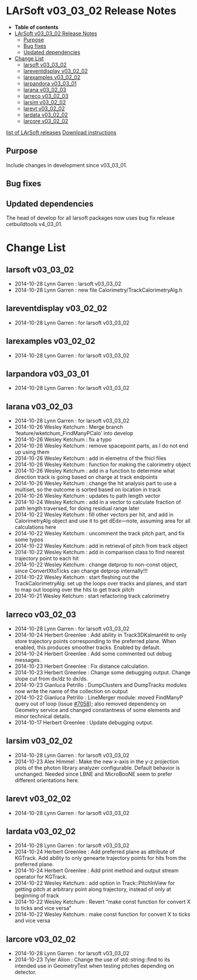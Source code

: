LArSoft v03_03_02 Release Notes
======================================================================

-   **Table of contents**
-   [LArSoft v03_03_02 Release Notes](#LArSoft-v03_03_02-Release-Notes)
    -   [Purpose](#Purpose)
    -   [Bug fixes](#Bug-fixes)
    -   [Updated dependencies](#Updated-dependencies)
-   [Change List](#Change-List)
    -   [larsoft v03_03_02](#larsoft-v03_03_02)
    -   [lareventdisplay v03_02_02](#lareventdisplay-v03_02_02)
    -   [larexamples v03_02_02](#larexamples-v03_02_02)
    -   [larpandora v03_03_01](#larpandora-v03_03_01)
    -   [larana v03_02_03](#larana-v03_02_03)
    -   [larreco v03_02_03](#larreco-v03_02_03)
    -   [larsim v03_02_02](#larsim-v03_02_02)
    -   [larevt v03_02_02](#larevt-v03_02_02)
    -   [lardata v03_02_02](#lardata-v03_02_02)
    -   [larcore v03_02_02](#larcore-v03_02_02)

[list of LArSoft releases](LArSoft_release_list)
[Download instructions](http://scisoft.fnal.gov/scisoft/projects/larsoft/v03_03_02/larsoft-v03_03_02.html)

Purpose
--------------------

Include changes in development since v03_03_01.

Bug fixes
------------------------

Updated dependencies
----------------------------------------------

The head of develop for all larsoft packages now uses bug fix release cetbuildtools v4_03_01.

Change List
============================

larsoft v03_03_02
------------------------------------------

-   2014-10-28 Lynn Garren : larsoft v03_03_02
-   2014-10-28 Lynn Garren : new file Calorimetry/TrackCalorimetryAlg.h

lareventdisplay v03_02_02
----------------------------------------------------------

-   2014-10-28 Lynn Garren : for larsoft v03_03_02

larexamples v03_02_02
--------------------------------------------------

-   2014-10-28 Lynn Garren : for larsoft v03_03_02

larpandora v03_03_01
------------------------------------------------

-   2014-10-28 Lynn Garren : for larsoft v03_03_02

larana v03_02_03
----------------------------------------

-   2014-10-28 Lynn Garren : for larsoft v03_03_02
-   2014-10-26 Wesley Ketchum : Merge branch ‘feature/wketchum_FindManyPCalo’ into develop
-   2014-10-26 Wesley Ketchum : fix a typo
-   2014-10-26 Wesley Ketchum : remove spacepoint parts, as I do not end up using them
-   2014-10-26 Wesley Ketchum : add in elemetns of the fhicl files
-   2014-10-26 Wesley Ketchum : function for making the calorimetry object
-   2014-10-26 Wesley Ketchum : add in a function to determine what direction track is going based on charge at track endpoints
-   2014-10-26 Wesley Ketchum : change the hit analysis part to use a multiset, so the outcome is sorted based on location in track
-   2014-10-26 Wesley Ketchum : updates to path length vector
-   2014-10-24 Wesley Ketchum : add in a vector to calculate fraction of path length traversed, for doing residual range later
-   2014-10-22 Wesley Ketchum : fill other vectors per hit, and add in CalorimetryAlg object and use it to get dEdx—note, assuming area for all calculations here
-   2014-10-22 Wesley Ketchum : uncomment the track pitch part, and fix some typos
-   2014-10-22 Wesley Ketchum : add in retrieval of pitch from track object
-   2014-10-22 Wesley Ketchum : add in comparison class to find nearest trajectory point to each hit
-   2014-10-22 Wesley Ketchum : change detprop to non-const object, since ConvertXtoTicks can change detprop internally!!!
-   2014-10-22 Wesley Ketchum : start fleshing out the TrackCalorimetryAlg: set up the loops over tracks and planes, and start to map out looping over the hits to get track pitch
-   2014-10-21 Wesley Ketchum : start refactoring track calorimetry

larreco v03_02_03
------------------------------------------

-   2014-10-28 Lynn Garren : for larsoft v03_03_02
-   2014-10-24 Herbert Greenlee : Add ability in Track3DKalmanHit to only store trajectory points corresponding to the preferred plane. When enabled, this produces smoother tracks. Enabled by default.
-   2014-10-24 Herbert Greenlee : Add some commented out debug messages.
-   2014-10-23 Herbert Greenlee : Fix distance calculation.
-   2014-10-23 Herbert Greenlee : Change some debugging output. Change slope cut from dx/dz to dx/ds.
-   2014-10-23 Gianluca Petrillo : DumpClusters and DumpTracks modules now write the name of the collection on output
-   2014-10-22 Gianluca Petrillo : LineMerger module: moved FindManyP query out of loop (issue [\#7058](/redmine/issues/7058 "Bug: FindManyP() usage in LineMerger module (Closed)")); also removed dependency on Geometry service and changed constantness of some elements and minor technical details.
-   2014-10-17 Herbert Greenlee : Update debugging output.

larsim v03_02_02
----------------------------------------

-   2014-10-28 Lynn Garren : for larsoft v03_03_02
-   2014-10-23 Alex Himmel : Make the new x-axis in the y-z projection plots of the photon library analyzer configurable. Default behavior is unchanged. Needed since LBNE and MicroBooNE seem to prefer different orientations here.

larevt v03_02_02
----------------------------------------

-   2014-10-28 Lynn Garren : for larsoft v03_03_02

lardata v03_02_02
------------------------------------------

-   2014-10-28 Lynn Garren : for larsoft v03_03_02
-   2014-10-24 Herbert Greenlee : Add preferred plane as attribute of KGTrack. Add ability to only genearte trajectory points for hits from the preferred plane.
-   2014-10-24 Herbert Greenlee : Add print method and output stream operator for KGTrack.
-   2014-10-22 Wesley Ketchum : add option in Track::PitchInView for getting pitch at arbitrary point along trajectory, instead of only at beginning of track
-   2014-10-22 Wesley Ketchum : Revert “make const function for convert X to ticks and vice versa”
-   2014-10-22 Wesley Ketchum : make const function for convert X to ticks and vice versa

larcore v03_02_02
------------------------------------------

-   2014-10-28 Lynn Garren : for larsoft v03_03_02
-   2014-10-23 Tyler Alion : Change the use of std::string::find to its intended use in GeometryTest when testing pitches depending on detector.
